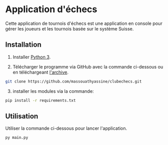 # Application d'échecs

Cette application de tournois d'échecs est une application en console pour gérer les joueurs et les tournois basée sur le système Suisse.

## Installation

1. Installer [Python 3](https://www.python.org/downloads/).

2. Télécharger le programme via GitHub avec la commande ci-dessous ou en téléchargeant [l'archive](https://github.com/massouathyassine/clubechecs.git).
```bash
git clone https://github.com/massouathyassine/clubechecs.git
```

3. installer les modules via la commande:
```cmd
pip install -r requirements.txt
```

## Utilisation

Utiliser la commande ci-dessous pour lancer l'application.

```cmd
py main.py
```

